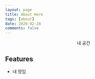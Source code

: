 ```yaml
---
layout: page
title: About Here
tags: [about]
date: 2020-02-28
comments: false
---
```

    
<center>내 공간</center>

## Features
* 내 땅임 <br/>                                                 
